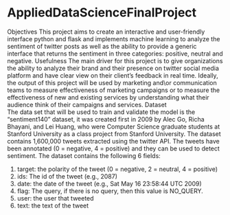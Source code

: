 # AppliedDataScienceFinalProject
Objectives
This project aims to create an interactive and user-friendly interface python and flask and implements machine learning to analyze the sentiment of twitter posts as well as the ability to provide a generic interface that returns the sentiment in three categories: positive, neutral and negative.
Usefulness
The main driver for this project is to give organizations the ability to analyze their brand and their presence on twitter social media platform and have clear view on their client’s feedback in real time. Ideally, the output of this project will be used by marketing and\or communication teams to measure effectiveness of marketing campaigns or to measure the effectiveness of new and existing services by understanding what their audience think of their campaigns and services.
Dataset  
The data set that will be used to train and validate the model is the “sentiment140” dataset, it was created first in 2009 by Alec Go, Richa Bhayani, and Lei Huang, who were Computer Science graduate students at Stanford University as a class project from Stanford University.
The dataset contains 1,600,000 tweets extracted using the twitter API. The tweets have been annotated (0 = negative, 4 = positive) and they can be used to detect sentiment.
The dataset contains the following 6 fields:
1.	target: the polarity of the tweet (0 = negative, 2 = neutral, 4 = positive)
2.	ids: The id of the tweet (e.g., 2087)
3.	date: the date of the tweet (e.g., Sat May 16 23:58:44 UTC 2009)
4.	flag: The query, if there is no query, then this value is NO_QUERY.
5.	user: the user that tweeted
6.	text: the text of the tweet

